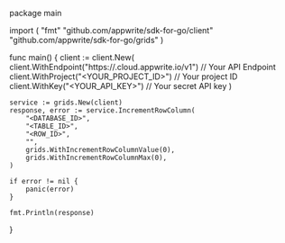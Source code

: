 package main

import (
    "fmt"
    "github.com/appwrite/sdk-for-go/client"
    "github.com/appwrite/sdk-for-go/grids"
)

func main() {
    client := client.New(
        client.WithEndpoint("https://<REGION>.cloud.appwrite.io/v1") // Your API Endpoint
        client.WithProject("<YOUR_PROJECT_ID>") // Your project ID
        client.WithKey("<YOUR_API_KEY>") // Your secret API key
    )

    service := grids.New(client)
    response, error := service.IncrementRowColumn(
        "<DATABASE_ID>",
        "<TABLE_ID>",
        "<ROW_ID>",
        "",
        grids.WithIncrementRowColumnValue(0),
        grids.WithIncrementRowColumnMax(0),
    )

    if error != nil {
        panic(error)
    }

    fmt.Println(response)
}
